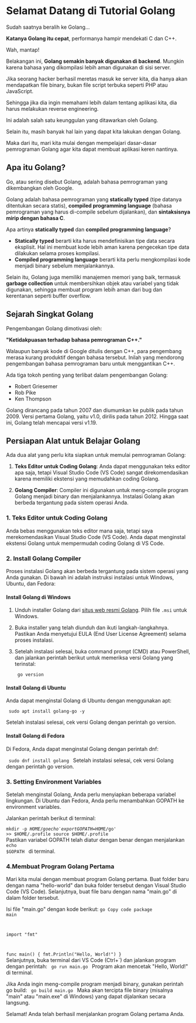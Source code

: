 # Selamat Datang di Tutorial Golang

Sudah saatnya beralih ke Golang...

**Katanya Golang itu cepat**, performanya hampir mendekati C dan C++. 

Wah, mantap!

Belakangan ini, **Golang semakin banyak digunakan di backend**. Mungkin karena bahasa yang dikompilasi lebih aman digunakan di sisi server.

Jika seorang hacker berhasil meretas masuk ke server kita, dia hanya akan mendapatkan file binary, bukan file script terbuka seperti PHP atau JavaScript.

Sehingga jika dia ingin memahami lebih dalam tentang aplikasi kita, dia harus melakukan reverse engineering.

Ini adalah salah satu keunggulan yang ditawarkan oleh Golang.

Selain itu, masih banyak hal lain yang dapat kita lakukan dengan Golang.

Maka dari itu, mari kita mulai dengan mempelajari dasar-dasar pemrograman Golang agar kita dapat membuat aplikasi keren nantinya.

## Apa itu Golang?

Go, atau sering disebut Golang, adalah bahasa pemrograman yang dikembangkan oleh Google.

Golang adalah bahasa pemrograman yang **statically typed** (tipe datanya ditentukan secara statis), **compiled programming language** (bahasa pemrograman yang harus di-compile sebelum dijalankan), dan **sintaksisnya mirip dengan bahasa C**.

Apa artinya **statically typed** dan **compiled programming language**?

- **Statically typed** berarti kita harus mendefinisikan tipe data secara eksplisit. Hal ini membuat kode lebih aman karena pengecekan tipe data dilakukan selama proses kompilasi.
- **Compiled programming language** berarti kita perlu mengkompilasi kode menjadi binary sebelum menjalankannya.

Selain itu, Golang juga memiliki manajemen memori yang baik, termasuk **garbage collection** untuk membersihkan objek atau variabel yang tidak digunakan, sehingga membuat program lebih aman dari bug dan kerentanan seperti buffer overflow.

## Sejarah Singkat Golang

Pengembangan Golang dimotivasi oleh:

**"Ketidakpuasan terhadap bahasa pemrograman C++."**

Walaupun banyak kode di Google ditulis dengan C++, para pengembang merasa kurang produktif dengan bahasa tersebut. Inilah yang mendorong pengembangan bahasa pemrograman baru untuk menggantikan C++.

Ada tiga tokoh penting yang terlibat dalam pengembangan Golang:

- Robert Griesemer
- Rob Pike
- Ken Thompson

Golang dirancang pada tahun 2007 dan diumumkan ke publik pada tahun 2009. Versi pertama Golang, yaitu v1.0, dirilis pada tahun 2012. Hingga saat ini, Golang telah mencapai versi v1.19.

## Persiapan Alat untuk Belajar Golang

Ada dua alat yang perlu kita siapkan untuk memulai pemrograman Golang:

1. **Teks Editor untuk Coding Golang**: Anda dapat menggunakan teks editor apa saja, tetapi Visual Studio Code (VS Code) sangat direkomendasikan karena memiliki ekstensi yang memudahkan coding Golang.

2. **Golang Compiler**: Compiler ini digunakan untuk meng-compile program Golang menjadi binary dan menjalankannya. Instalasi Golang akan berbeda tergantung pada sistem operasi Anda.

### 1. Teks Editor untuk Coding Golang

Anda bebas menggunakan teks editor mana saja, tetapi saya merekomendasikan Visual Studio Code (VS Code). Anda dapat menginstal ekstensi Golang untuk mempermudah coding Golang di VS Code.

### 2. Install Golang Compiler

Proses instalasi Golang akan berbeda tergantung pada sistem operasi yang Anda gunakan. Di bawah ini adalah instruksi instalasi untuk Windows, Ubuntu, dan Fedora:

#### Install Golang di Windows

1. Unduh installer Golang dari [situs web resmi Golang](https://go.dev/dl/). Pilih file `.msi` untuk Windows.

2. Buka installer yang telah diunduh dan ikuti langkah-langkahnya. Pastikan Anda menyetujui EULA (End User License Agreement) selama proses instalasi.

3. Setelah instalasi selesai, buka command prompt (CMD) atau PowerShell, dan jalankan perintah berikut untuk memeriksa versi Golang yang terinstal:

   <code> go version </code>
#### Install Golang di Ubuntu
Anda dapat menginstal Golang di Ubuntu dengan menggunakan apt:

 <code> sudo apt install golang-go -y </code>

Setelah instalasi selesai, cek versi Golang dengan perintah go version.

#### Install Golang di Fedora
Di Fedora, Anda dapat menginstal Golang dengan perintah dnf:

<code> sudo dnf install golang </code>
Setelah instalasi selesai, cek versi Golang dengan perintah go version.

### 3. Setting Environment Variables
Setelah menginstal Golang, Anda perlu menyiapkan beberapa variabel lingkungan. Di Ubuntu dan Fedora, Anda perlu menambahkan GOPATH ke environment variables.

Jalankan perintah berikut di terminal:

<code>mkdir -p $HOME/go
echo 'export GOPATH=$HOME/go' >> $HOME/.profile
source $HOME/.profile </code> <br />
Pastikan variabel GOPATH telah diatur dengan benar dengan menjalankan <code> echo $GOPATH </code> di terminal.

### 4.Membuat Program Golang Pertama
Mari kita mulai dengan membuat program Golang pertama. Buat folder baru dengan nama "hello-world" dan buka folder tersebut dengan Visual Studio Code (VS Code). Selanjutnya, buat file baru dengan nama "main.go" di dalam folder tersebut.

Isi file "main.go" dengan kode berikut:
<code>go
Copy code
package main

import "fmt"

func main() {
    fmt.Println("Hello, World!")
}</code>
<br />
Selanjutnya, buka terminal dari VS Code (Ctrl+`) dan jalankan program dengan perintah:
<code>
go run main.go
</code>
Program akan mencetak "Hello, World!" di terminal.

Jika Anda ingin meng-compile program menjadi binary, gunakan perintah go build:
<code>
go build main.go </code>
Maka akan tercipta file binary (misalnya "main" atau "main.exe" di Windows) yang dapat dijalankan secara langsung.

Selamat! Anda telah berhasil menjalankan program Golang pertama Anda.
